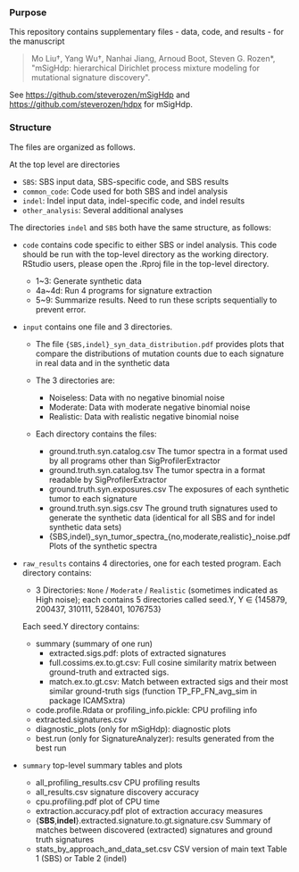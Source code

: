 
### Purpose
This repository contains supplementary files - data, code, and results - 
for the manuscript

> Mo Liu†, Yang Wu†, Nanhai Jiang, Arnoud Boot, Steven G. Rozen*,
> "mSigHdp: hierarchical Dirichlet process mixture modeling for mutational signature discovery". 

See https://github.com/steverozen/mSigHdp and https://github.com/steverozen/hdpx for mSigHdp.

### Structure

The files are organized as follows.

At the top level are directories

- `SBS`: SBS input data, SBS-specific code, and SBS results
- `common_code`: Code used for both SBS and indel analysis
- `indel`: Indel input data, indel-specific code, and indel results
- `other_analysis`: Several additional analyses


The directories `indel` and `SBS` both have the same structure, as follows:
  - `code` contains code specific to either SBS or indel analysis.
      This code should be run with the top-level directory as the working
      directory. RStudio users, please open the .Rproj file in the top-level directory.
    - 1~3: Generate synthetic data
    - 4a~4d: Run 4 programs for signature extraction
    - 5~9: Summarize results. Need to run these scripts sequentially to prevent error.
  - `input` contains one file and 3 directories.
    - The file `{SBS,indel}_syn_data_distribution.pdf`
          provides plots that compare the distributions of mutation counts due
	  to each signature in real data and in the
	  synthetic data
    - The 3 directories are:
      - Noiseless: 
        Data with no negative binomial noise
      - Moderate:
        Data with moderate negative binomial noise
      - Realistic:
        Data with realistic negative binomial noise
      
    - Each directory contains the files:
      - ground.truth.syn.catalog.csv The tumor spectra in a format used by all programs other than SigProfilerExtractor
      - ground.truth.syn.catalog.tsv The tumor spectra in a format readable by SigProfilerExtractor
      - ground.truth.syn.exposures.csv The exposures of each synthetic tumor to each signature
      - ground.truth.syn.sigs.csv The ground truth signatures used to generate the synthetic data (identical for all SBS and for indel synthetic data sets)
      - {SBS,indel}\_syn_tumor_spectra\_{no,moderate,realistic}_noise.pdf Plots of the synthetic spectra

  - `raw_results` contains 4 directories, one for each tested program. Each directory contains: 
	- 3 Directories: `None` / `Moderate` / `Realistic` (sometimes indicated as High noise);
	  each contains 5 directories called seed.Y, Y ∈ {145879, 200437, 310111, 528401, 1076753}
	  
	Each seed.Y directory contains:
	  - summary (summary of one run)
		- extracted.sigs.pdf: plots of extracted signatures
		- full.cossims.ex.to.gt.csv: Full cosine similarity matrix between ground-truth and extracted sigs.
		- match.ex.to.gt.csv: Match between extracted sigs and their
		  most similar ground-truth sigs (function
		  TP_FP_FN_avg_sim in package ICAMSxtra)   
	  - code.profile.Rdata or profiling_info.pickle: 
		CPU profiling info     
	  - extracted.signatures.csv          
	  - diagnostic_plots (only for mSigHdp): diagnostic plots        
	  - best.run (only for SignatureAnalyzer): results generated from the best run  
			  
  - `summary` top-level summary tables and plots  
    - all_profiling_results.csv CPU profiling results
    - all_results.csv signature discovery accuracy  
    - cpu.profiling.pdf plot of CPU time
	- extraction.accuracy.pdf plot of extraction accuracy measures
	- {**SBS**,**indel**}.extracted.signature.to.gt.signature.csv Summary of matches between discovered (extracted) signatures and ground truth signatures
    + stats_by_approach_and_data_set.csv CSV version of main text
	  Table 1 (SBS) or Table 2 (indel)    
 

